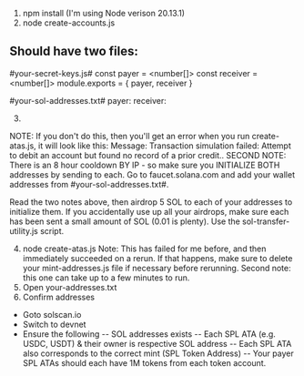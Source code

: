 1) npm install (I'm using Node verison 20.13.1)
2) node create-accounts.js

## Should have two files: ##
#your-secret-keys.js#
const payer = <number[]>
const receiver = <number[]>
module.exports = { payer, receiver }

#your-sol-addresses.txt#
payer: <base58string>
receiver: <base58string>


3) 
NOTE: If you don't do this, then you'll get an error when you run create-atas.js, it will look like this:
Message: Transaction simulation failed: Attempt to debit an account but found no record of a prior credit.. 
SECOND NOTE: There is an 8 hour cooldown BY IP - so make sure you INITIALIZE BOTH addresses by sending to each.
Go to faucet.solana.com and add your wallet addresses from #your-sol-addresses.txt#. 

Read the two notes above, then airdrop 5 SOL to each of your addresses to initialize them.
If you accidentally use up all your airdrops, make sure each has been sent a small amount of SOL (0.01 is plenty). Use the sol-transfer-utility.js script.

4) node create-atas.js
Note: This has failed for me before, and then immediately succeeded on a rerun. If that happens, make sure to delete your mint-addresses.js file if necessary before rerunning.
Second note: this one can take up to a few minutes to run.
5) Open your-addresses.txt
6) Confirm addresses
- Goto solscan.io
- Switch to devnet
- Ensure the following
-- SOL addresses exists
-- Each SPL ATA (e.g. USDC, USDT) & their owner is respective SOL address
-- Each SPL ATA also corresponds to the correct mint (SPL Token Address)
-- Your payer SPL ATAs should each have 1M tokens from each token account.